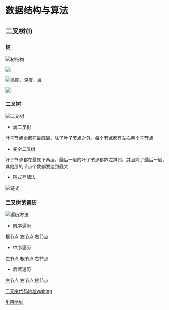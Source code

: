 # 数据结构与算法

## 二叉树(I)

### 树

![树结构](https://imgkr.cn-bj.ufileos.com/702d465e-64be-4d8b-99dd-0ae6d76be066.png)

![](https://imgkr.cn-bj.ufileos.com/caa0996e-2aff-48d4-ad61-5983a52937e3.png)

![高度、深度、层](https://imgkr.cn-bj.ufileos.com/383555f1-8fad-41e6-8703-d2f448d9c9fc.png)

![](https://imgkr.cn-bj.ufileos.com/eec57bff-6ed0-4d8f-b0e8-4ba94960c8c0.png)


### 二叉树

![二叉树](https://imgkr.cn-bj.ufileos.com/d76f75c8-0ef5-418e-8794-a829ec45e0e3.png)

- 满二叉树

叶子节点全都在最底层，除了叶子节点之外，每个节点都有左右两个子节点

- 完全二叉树

叶子节点都在最底下两层，最后一层的叶子节点都靠左排列，并且除了最后一层，其他层的节点个数都要达到最大

- 链式存储法

![链式](https://imgkr.cn-bj.ufileos.com/813abbc9-2d32-42bf-bf32-597ce5efa76a.png)

### 二叉树的遍历

![遍历方法](https://imgkr.cn-bj.ufileos.com/889e4b46-4de5-4793-b4bf-9df031c6eeaf.png)

- 前序遍历

根节点 左节点 右节点

- 中序遍历

左节点 根节点 右节点

- 后续遍历

左节点 右节点 根节点

[二叉树代码地址waiting](https://github.com/LIUeng/alogrithm-ci/blob/master/%2313.js)

[引用地址](https://time.geekbang.org/column/article/67856)